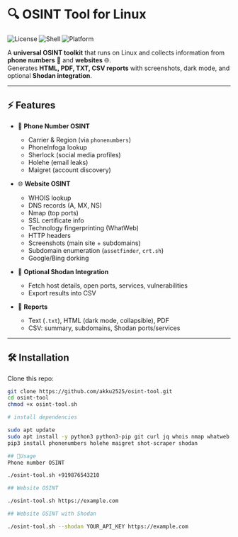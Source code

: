# 🔍 OSINT Tool for Linux

![License](https://img.shields.io/badge/license-MIT-blue.svg)
![Shell](https://img.shields.io/badge/made%20with-Bash-green.svg)
![Platform](https://img.shields.io/badge/platform-Linux-orange.svg)

A **universal OSINT toolkit** that runs on Linux and collects information from **phone numbers** 📱 and **websites** 🌐.  
Generates **HTML, PDF, TXT, CSV reports** with screenshots, dark mode, and optional **Shodan integration**.

---

## ⚡ Features

- 📱 **Phone Number OSINT**
  - Carrier & Region (via `phonenumbers`)
  - PhoneInfoga lookup
  - Sherlock (social media profiles)
  - Holehe (email leaks)
  - Maigret (account discovery)

- 🌐 **Website OSINT**
  - WHOIS lookup
  - DNS records (A, MX, NS)
  - Nmap (top ports)
  - SSL certificate info
  - Technology fingerprinting (WhatWeb)
  - HTTP headers
  - Screenshots (main site + subdomains)
  - Subdomain enumeration (`assetfinder`, `crt.sh`)
  - Google/Bing dorking

- 🔑 **Optional Shodan Integration**
  - Fetch host details, open ports, services, vulnerabilities
  - Export results into CSV

- 📂 **Reports**
  - Text (`.txt`), HTML (dark mode, collapsible), PDF
  - CSV: summary, subdomains, Shodan ports/services

---

## 🛠 Installation

Clone this repo:

```bash
git clone https://github.com/akku2525/osint-tool.git
cd osint-tool
chmod +x osint-tool.sh

# install dependencies

sudo apt update
sudo apt install -y python3 python3-pip git curl jq whois nmap whatweb wkhtmltopdf chromium-browser golang
pip3 install phonenumbers holehe maigret shot-scraper shodan

## 🚀Usage
Phone number OSINT

./osint-tool.sh +919876543210

## Website OSINT

./osint-tool.sh https://example.com

## Website OSINT with Shodan

./osint-tool.sh --shodan YOUR_API_KEY https://example.com
